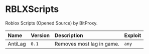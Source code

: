 # RBLXScripts
Roblox Scripts (Opened Source) by BitProxy.

| Name | Version | Description | Exploit |
| :-------- | :------- | :------------------------- | :---------------- |
| AntiLag | `0.1` | Removes most lag in game. | `any` |
